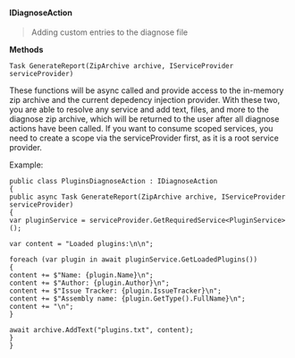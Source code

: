 #### IDiagnoseAction

> Adding custom entries to the diagnose file

**Methods**

```Task GenerateReport(ZipArchive archive, IServiceProvider serviceProvider)```

These functions will be async called and provide access to the in-memory zip archive and the current depedency injection provider. With these two, you are able to resolve any service and add text, files, and more to the diagnose zip archive, which will be returned to the user after all diagnose actions have been called. If you want to consume scoped services, you need to create a scope via the serviceProvider first, as it is a root service provider.

Example:
```
public class PluginsDiagnoseAction : IDiagnoseAction
{
public async Task GenerateReport(ZipArchive archive, IServiceProvider serviceProvider)
{
var pluginService = serviceProvider.GetRequiredService<PluginService>();

var content = "Loaded plugins:\n\n";

foreach (var plugin in await pluginService.GetLoadedPlugins())
{
content += $"Name: {plugin.Name}\n";
content += $"Author: {plugin.Author}\n";
content += $"Issue Tracker: {plugin.IssueTracker}\n";
content += $"Assembly name: {plugin.GetType().FullName}\n";
content += "\n";
}

await archive.AddText("plugins.txt", content);
}
}
```